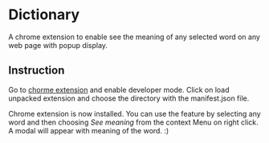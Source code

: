 # Dictionary
A chrome extension to enable see the meaning of any selected word on any web page with popup display.

## Instruction
Go to [chorme extension](chrome://extension) and enable developer mode. Click on load unpacked extension and choose the
directory with the manifest.json file.

Chrome extension is now installed. You can use the feature by selecting any word and then choosing *See meaning* from the
context Menu on right click. A modal will appear with meaning of the word. :)

